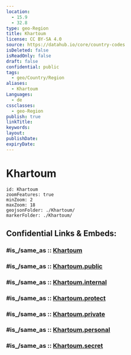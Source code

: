 ```yaml
---
location:
  - 15.9
  - 32.8
type: geo-Region
title: Khartoum
license: CC BY-SA 4.0
source: https://datahub.io/core/country-codes
isDeleted: false
isReadOnly: false
draft: false
confidential: public
tags:
  - geo/Country/Region
aliases:
  - Khartoum
Languages:
  - de
cssclasses:
  - geo-Region
publish: true
linkTitle:
keywords:
layout:
publishDate:
expiryDate:
---
```


# Khartoum

```leaflet
id: Khartoum
zoomFeatures: true 
minZoom: 2 
maxZoom: 18
geojsonFolder: ./Khartoum/
markerFolder: ./Khartoum/
```


## Confidential Links & Embeds: 

### #is_/same_as :: [Khartoum](/_Standards/Earth/Continent/Africa/Africa~East/Sudan~North/States~Sudan~North/Khartoum.md) 

### #is_/same_as :: [Khartoum.public](/_public/Earth/Continent/Africa/Africa~East/Sudan~North/States~Sudan~North/Khartoum.public.md) 

### #is_/same_as :: [Khartoum.internal](/_internal/Earth/Continent/Africa/Africa~East/Sudan~North/States~Sudan~North/Khartoum.internal.md) 

### #is_/same_as :: [Khartoum.protect](/_protect/Earth/Continent/Africa/Africa~East/Sudan~North/States~Sudan~North/Khartoum.protect.md) 

### #is_/same_as :: [Khartoum.private](/_private/Earth/Continent/Africa/Africa~East/Sudan~North/States~Sudan~North/Khartoum.private.md) 

### #is_/same_as :: [Khartoum.personal](/_personal/Earth/Continent/Africa/Africa~East/Sudan~North/States~Sudan~North/Khartoum.personal.md) 

### #is_/same_as :: [Khartoum.secret](/_secret/Earth/Continent/Africa/Africa~East/Sudan~North/States~Sudan~North/Khartoum.secret.md)

